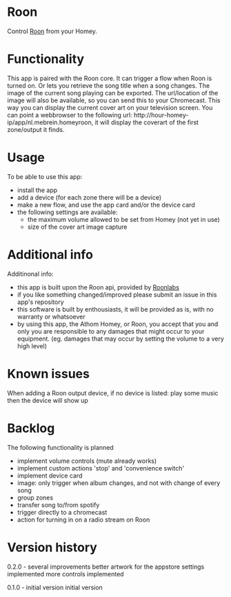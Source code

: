 # Roon
Control [Roon](https://roonlabs.com/) from your Homey.

# Functionality
This app is paired with the Roon core. It can trigger a flow when Roon is turned on. Or lets you
retrieve the song title when a song changes. The image of the current song playing can be exported.
The url/location of the image will also be available, so you can send this to your Chromecast. This way
you can display the current cover art on your television screen. You can point a webbrowser to
the following url: http://hour-homey-ip/app/nl.mebrein.homeyroon, it will display the coverart of the
first zone/output it finds.

# Usage
To be able to use this app:
- install the app
- add a device (for each zone there will be a device)
- make a new flow, and use the app card and/or the device card
- the following settings are available:
    - the maximum volume allowed to be set from Homey (not yet in use)
    - size of the cover art image capture

# Additional info
Additinonal info:
- this app is built upon the Roon api, provided by [Roonlabs](https://github.com/RoonLabs/node-roon-api)
- if you like something changed/improved please submit an issue in this app's repository
- this software is built by enthousiasts, it will be provided as is, with no warranty or whatsoever
- by using this app, the Athom Homey, or Roon, you accept that you and only you are responsible
  to any damages that might occur to your equipment. (eg. damages that may occur by setting the volume to a
  very high level)

# Known issues
When adding a Roon output device, if no device is listed: play some music then the device will show up

# Backlog
The following functionality is planned
- implement volume controls (mute already works)
- implement custom actions 'stop' and 'convenience switch'
- implement device card
- image: only trigger when album changes, and not with change of every song
- group zones
- transfer song to/from spotify
- trigger directly to a chromecast
- action for turning in on a radio stream on Roon

# Version history
0.2.0 - several improvements
better artwork for the appstore
settings implemented
more controls implemented

0.1.0 - initial version
initial version
